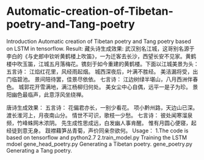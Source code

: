 # Automatic-creation-of-Tibetan-poetry-and-Tang-poetry
Introduction
Automatic creation of Tibetan poetry and Tang poetry based on LSTM in tensorflow.
Result:
藏头诗生成效果:
武汉别名江城，这哥别名源于李白的《与史郎中钦听黄鹤楼上吹笛》，一为迁客去长沙，西望长安不见家。黄鹤楼中吹玉笛，江城五月落梅花。镌刻于如今重建的黄鹤楼。下面以江城美景为头：
五言诗：
江焰红花里，风经雨起烟。
城西深夜后，叶满不胜经。
美洁漏将受，出门临碧池。
景间陪待罢，佳景尽依依。
七言诗：
江边树绿半堪山，八月西洲伴春色。
城郭花开雪满地，满江杨柳归何处。
美女尘中心自偶，远平一是子为珍。
景阳幽色最临声，此意浮风坐绕禅。

唐诗生成效果：
五言诗：
花偏君亦长，一别少看花。
项小黔州路，天边山已深。
渡长淮河上，月夜南山分。
情世不可识，歌枝一少愁。
七言诗：
彼处闻寒溜泉频，竹峰蛛网木浓阴。
先生成性思成远，白发幽人事肯醒。
惟有月圆心便寝，起经徒到意无身。
跂襟藉笋丛青菊，声价同亲奈欲何。
Usage：
1.The code is based on tensorflow and python2.7
2.train_model.py Training  the LSTM mdoel
gene_head_poetry.py Generating a Tibetan poetry.
gene_poetry.py Generating a Tang poetry.
